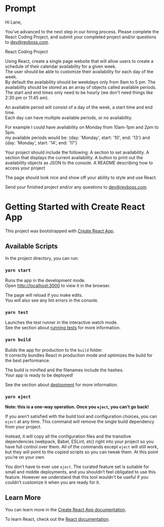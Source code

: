 # Prompt
Hi Lane,

You’ve advanced to the next step in our hiring process. Please complete the React Coding Project, and submit your completed project and/or questions to dev@revboss.com.

React Coding Project

Using React, create a single page website that will allow users to create a schedule of their calendar availability for a given week.      
The user should be able to customize their availability for each day of the week.  
By default the availability should be weekdays only from 9am to 5 pm.  The availability should be stored as an array of objects called available periods.  The start and end times only need to be hourly (we don't need things like 2:30 pm or 11:45 am). 

An available period will consist of a day of the week, a start time and end time.  
Each day can have multiple available periods, or no availability.  

For example I could have availability on Monday from 10am-1pm and 2pm to 5pm.  
my available periods would be:
{day: 'Monday', start: '10', end: '13'} and {day: 'Monday', start: '14', end: '17'}

Your project should include the following:
A section to set availability.
A section that displays the current availability.
A button to print out the availability objects as JSON to the console.
A README describing how to access your project

The page should look nice and show off your ability to style and use React.

Send your finished project and/or any questions to dev@revboss.com.

# Getting Started with Create React App

This project was bootstrapped with [Create React App](https://github.com/facebook/create-react-app).

## Available Scripts

In the project directory, you can run:

### `yarn start`

Runs the app in the development mode.\
Open [http://localhost:3000](http://localhost:3000) to view it in the browser.

The page will reload if you make edits.\
You will also see any lint errors in the console.

### `yarn test`

Launches the test runner in the interactive watch mode.\
See the section about [running tests](https://facebook.github.io/create-react-app/docs/running-tests) for more information.

### `yarn build`

Builds the app for production to the `build` folder.\
It correctly bundles React in production mode and optimizes the build for the best performance.

The build is minified and the filenames include the hashes.\
Your app is ready to be deployed!

See the section about [deployment](https://facebook.github.io/create-react-app/docs/deployment) for more information.

### `yarn eject`

**Note: this is a one-way operation. Once you `eject`, you can’t go back!**

If you aren’t satisfied with the build tool and configuration choices, you can `eject` at any time. This command will remove the single build dependency from your project.

Instead, it will copy all the configuration files and the transitive dependencies (webpack, Babel, ESLint, etc) right into your project so you have full control over them. All of the commands except `eject` will still work, but they will point to the copied scripts so you can tweak them. At this point you’re on your own.

You don’t have to ever use `eject`. The curated feature set is suitable for small and middle deployments, and you shouldn’t feel obligated to use this feature. However we understand that this tool wouldn’t be useful if you couldn’t customize it when you are ready for it.

## Learn More

You can learn more in the [Create React App documentation](https://facebook.github.io/create-react-app/docs/getting-started).

To learn React, check out the [React documentation](https://reactjs.org/).

